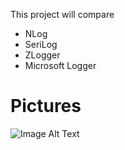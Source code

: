 ﻿This project will compare 

* NLog
* SeriLog
* ZLogger
* Microsoft Logger


# Pictures
![Image Alt Text](Pictures/benchmark.jpg)